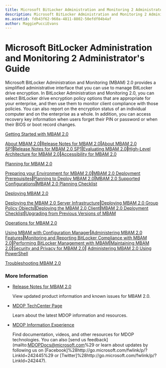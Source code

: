 ```yaml
---
title: Microsoft BitLocker Administration and Monitoring 2 Administrator's Guide
description: Microsoft BitLocker Administration and Monitoring 2 Administrator's Guide
ms.assetid: fdb43f62-960a-4811-8802-50efdf04b4af
author: MaggiePucciEvans
---
```


# Microsoft BitLocker Administration and Monitoring 2 Administrator's Guide


Microsoft BitLocker Administration and Monitoring (MBAM) 2.0 provides a simplified administrative interface that you can use to manage BitLocker drive encryption. In BitLocker Administration and Monitoring 2.0, you can select BitLocker drive encryption policy options that are appropriate for your enterprise, and then use them to monitor client compliance with those policies. You can also report on the encryption status of an individual computer and on the enterprise as a whole. In addition, you can access recovery key information when users forget their PIN or password or when their BIOS or boot record changes.

<a href="" id="getting-started-with-mbam-2-0"></a>[Getting Started with MBAM 2.0](getting-started-with-mbam-20-mbam-2.md)  

[About MBAM 2.0](about-mbam-20-mbam-2.md)**|**[Release Notes for MBAM 2.0](release-notes-for-mbam-20-mbam-2.md)**|**[About MBAM 2.0 SP1](about-mbam-20-sp1.md)**|**[Release Notes for MBAM 2.0 SP1](release-notes-for-mbam-20-sp1.md)**|**[Evaluating MBAM 2.0](evaluating-mbam-20-mbam-2.md)**|**[High-Level Architecture for MBAM 2.0](high-level-architecture-for-mbam-20-mbam-2.md)**|**[Accessibility for MBAM 2.0](accessibility-for-mbam-20-mbam-2.md)

<a href="" id="planning-for-mbam-2-0"></a>[Planning for MBAM 2.0](planning-for-mbam-20-mbam-2.md)  

[Preparing your Environment for MBAM 2.0](preparing-your-environment-for-mbam-20-mbam-2.md)**|**[MBAM 2.0 Deployment Prerequisites](mbam-20-deployment-prerequisites-mbam-2.md)**|**[Planning to Deploy MBAM 2.0](planning-to-deploy-mbam-20-mbam-2.md)**|**[MBAM 2.0 Supported Configurations](mbam-20-supported-configurations-mbam-2.md)**|**[MBAM 2.0 Planning Checklist](mbam-20-planning-checklist-mbam-2.md)

<a href="" id="deploying-mbam-2-0"></a>[Deploying MBAM 2.0](deploying-mbam-20-mbam-2.md)  

[Deploying the MBAM 2.0 Server Infrastructure](deploying-the-mbam-20-server-infrastructure-mbam-2.md)**|**[Deploying MBAM 2.0 Group Policy Objects](deploying-mbam-20-group-policy-objects-mbam-2.md)**|**[Deploying the MBAM 2.0 Client](deploying-the-mbam-20-client-mbam-2.md)**|**[MBAM 2.0 Deployment Checklist](mbam-20-deployment-checklist-mbam-2.md)**|**[Upgrading from Previous Versions of MBAM](upgrading-from-previous-versions-of-mbam.md)

<a href="" id="operations-for-mbam-2-0"></a>[Operations for MBAM 2.0](operations-for-mbam-20-mbam-2.md)  

[Using MBAM with Configuration Manager](using-mbam-with-configuration-manager.md)**|**[Administering MBAM 2.0 Features](administering-mbam-20-features-mbam-2.md)**|**[Monitoring and Reporting BitLocker Compliance with MBAM 2.0](monitoring-and-reporting-bitlocker-compliance-with-mbam-20-mbam-2.md)**|**[Performing BitLocker Management with MBAM](performing-bitlocker-management-with-mbam-mbam-2.md)**|**[Maintaining MBAM 2.0](maintaining-mbam-20-mbam-2.md)**|**[Security and Privacy for MBAM 2.0](security-and-privacy-for-mbam-20-mbam-2.md)**|** [Administering MBAM 2.0 Using PowerShell](administering-mbam-20-using-powershell-mbam-2.md)

<a href="" id="troubleshooting-mbam-2-0"></a>[Troubleshooting MBAM 2.0](troubleshooting-mbam-20-mbam-2.md)  

### More Information

-   [Release Notes for MBAM 2.0](release-notes-for-mbam-20-mbam-2.md)

    View updated product information and known issues for MBAM 2.0.

-   [MDOP TechCenter Page](http://go.microsoft.com/fwlink/p/?LinkId=225286)

    Learn about the latest MDOP information and resources.

-   [MDOP Information Experience](http://go.microsoft.com/fwlink/p/?LinkId=236032)

    Find documentation, videos, and other resources for MDOP technologies. You can also [send us feedback](mailto:MDOPDocs@microsoft.com%29 or learn about updates by following us on [Facebook]%28http://go.microsoft.com/fwlink/p/?LinkId=242445%29 or [Twitter]%28http://go.microsoft.com/fwlink/p/?LinkId=242447).

 

 





